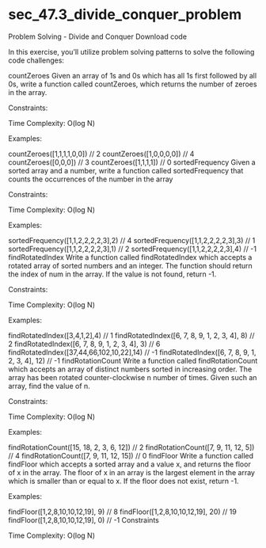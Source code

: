 # sec_47.3_divide_conquer_problem

Problem Solving - Divide and Conquer
Download code

In this exercise, you’ll utilize problem solving patterns to solve the following code challenges:

countZeroes
Given an array of 1s and 0s which has all 1s first followed by all 0s, write a function called countZeroes, which returns the number of zeroes in the array.

Constraints:

Time Complexity: O(log N)

Examples:

countZeroes([1,1,1,1,0,0]) // 2
countZeroes([1,0,0,0,0]) // 4
countZeroes([0,0,0]) // 3
countZeroes([1,1,1,1]) // 0
sortedFrequency
Given a sorted array and a number, write a function called sortedFrequency that counts the occurrences of the number in the array

Constraints:

Time Complexity: O(log N)

Examples:

sortedFrequency([1,1,2,2,2,2,3],2) // 4
sortedFrequency([1,1,2,2,2,2,3],3) // 1
sortedFrequency([1,1,2,2,2,2,3],1) // 2
sortedFrequency([1,1,2,2,2,2,3],4) // -1
findRotatedIndex
Write a function called findRotatedIndex which accepts a rotated array of sorted numbers and an integer. The function should return the index of num in the array. If the value is not found, return -1.

Constraints:

Time Complexity: O(log N)

Examples:

findRotatedIndex([3,4,1,2],4) // 1
findRotatedIndex([6, 7, 8, 9, 1, 2, 3, 4], 8) // 2
findRotatedIndex([6, 7, 8, 9, 1, 2, 3, 4], 3) // 6
findRotatedIndex([37,44,66,102,10,22],14) // -1
findRotatedIndex([6, 7, 8, 9, 1, 2, 3, 4], 12) // -1
findRotationCount
Write a function called findRotationCount which accepts an array of distinct numbers sorted in increasing order. The array has been rotated counter-clockwise n number of times. Given such an array, find the value of n.

Constraints:

Time Complexity: O(log N)

Examples:

findRotationCount([15, 18, 2, 3, 6, 12]) // 2
findRotationCount([7, 9, 11, 12, 5]) // 4
findRotationCount([7, 9, 11, 12, 15]) // 0
findFloor
Write a function called findFloor which accepts a sorted array and a value x, and returns the floor of x in the array. The floor of x in an array is the largest element in the array which is smaller than or equal to x. If the floor does not exist, return -1.

Examples:

findFloor([1,2,8,10,10,12,19], 9) // 8
findFloor([1,2,8,10,10,12,19], 20) // 19
findFloor([1,2,8,10,10,12,19], 0) // -1
Constraints

Time Complexity: O(log N)
